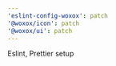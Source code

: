 ```yaml
---
'eslint-config-woxox': patch
'@woxox/icon': patch
'@woxox/ui': patch
---
```


Eslint, Prettier setup
